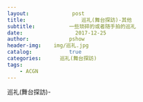 ```yaml
---
layout:              post
title:                  巡礼(舞台探訪)-其他
subtitle:           一些琐碎的或者随手拍的巡礼
date:                 2017-12-25
author:             pshow
header-img:    img/巡礼.jpg
catalog:            true
categories:      巡礼(舞台探訪)
tags:
    - ACGN
---
```




巡礼(舞台探訪)-

